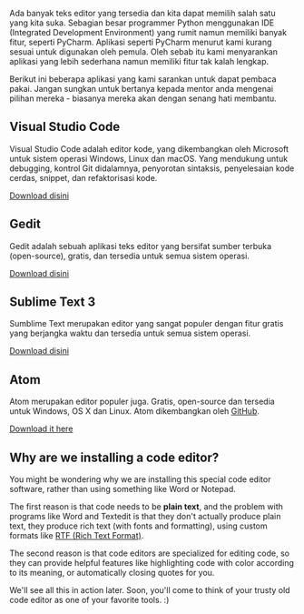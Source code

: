Ada banyak teks editor yang tersedia dan kita dapat memilih salah satu yang kita suka. Sebagian besar programmer Python menggunakan IDE (Integrated Development Environment) yang rumit namun memiliki banyak fitur, seperti PyCharm. Aplikasi seperti PyCharm menurut kami kurang sesuai untuk digunakan oleh pemula. Oleh sebab itu kami menyarankan aplikasi yang lebih sederhana namun memiliki fitur tak kalah lengkap.

Berikut ini beberapa aplikasi yang kami sarankan untuk dapat pembaca pakai. Jangan sungkan untuk bertanya kepada mentor anda mengenai pilihan mereka - biasanya mereka akan dengan senang hati membantu.

## Visual Studio Code

Visual Studio Code adalah editor kode, yang dikembangkan oleh Microsoft untuk sistem operasi Windows, Linux dan macOS. Yang mendukung untuk debugging, kontrol Git didalamnya, penyorotan sintaksis, penyelesaian kode cerdas, snippet, dan refaktorisasi kode.

[Download disini](https://code.visualstudio.com/download)

## Gedit

Gedit adalah sebuah aplikasi teks editor yang bersifat sumber terbuka (open-source), gratis, dan tersedia untuk semua sistem operasi.

[Download disini](https://wiki.gnome.org/Apps/Gedit#Download)

## Sublime Text 3

Sumblime Text merupakan editor yang sangat populer dengan fitur gratis yang berjangka waktu dan tersedia untuk semua sistem operasi.

[Download disini](https://www.sublimetext.com/3)

## Atom

Atom merupakan editor populer juga. Gratis, open-source dan tersedia untuk Windows, OS X dan Linux. Atom dikembangkan oleh [GitHub](https://github.com/).

[Download it here](https://atom.io/)

## Why are we installing a code editor?

You might be wondering why we are installing this special code editor software, rather than using something like Word or Notepad.

The first reason is that code needs to be **plain text**, and the problem with programs like Word and Textedit is that they don't actually produce plain text, they produce rich text (with fonts and formatting), using custom formats like [RTF (Rich Text Format)](https://en.wikipedia.org/wiki/Rich_Text_Format).

The second reason is that code editors are specialized for editing code, so they can provide helpful features like highlighting code with color according to its meaning, or automatically closing quotes for you.

We'll see all this in action later. Soon, you'll come to think of your trusty old code editor as one of your favorite tools. :)